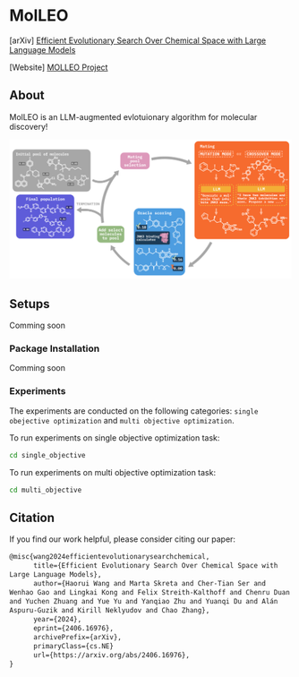 # MolLEO

[arXiv] [Efficient Evolutionary Search Over Chemical Space with Large Language Models](https://arxiv.org/abs/2406.16976)

[Website] [MOLLEO Project](https://molleo.github.io/)

## About

MolLEO is an LLM-augmented evlotuionary algorithm for molecular discovery!

![image](images/README/lgga_overview.png)

## Setups
Comming soon

### Package Installation
Comming soon


### Experiments
The experiments are conducted on the following categories: `single obejective optimization` and `multi objective optimization`.

To run experiments on single objective optimization task:

```bash
cd single_objective 
```
To run experiments on multi objective optimization task:

```bash
cd multi_objective 
```

## Citation
If you find our work helpful, please consider citing our paper:

```
@misc{wang2024efficientevolutionarysearchchemical,
      title={Efficient Evolutionary Search Over Chemical Space with Large Language Models}, 
      author={Haorui Wang and Marta Skreta and Cher-Tian Ser and Wenhao Gao and Lingkai Kong and Felix Streith-Kalthoff and Chenru Duan and Yuchen Zhuang and Yue Yu and Yanqiao Zhu and Yuanqi Du and Alán Aspuru-Guzik and Kirill Neklyudov and Chao Zhang},
      year={2024},
      eprint={2406.16976},
      archivePrefix={arXiv},
      primaryClass={cs.NE}
      url={https://arxiv.org/abs/2406.16976}, 
}
```
